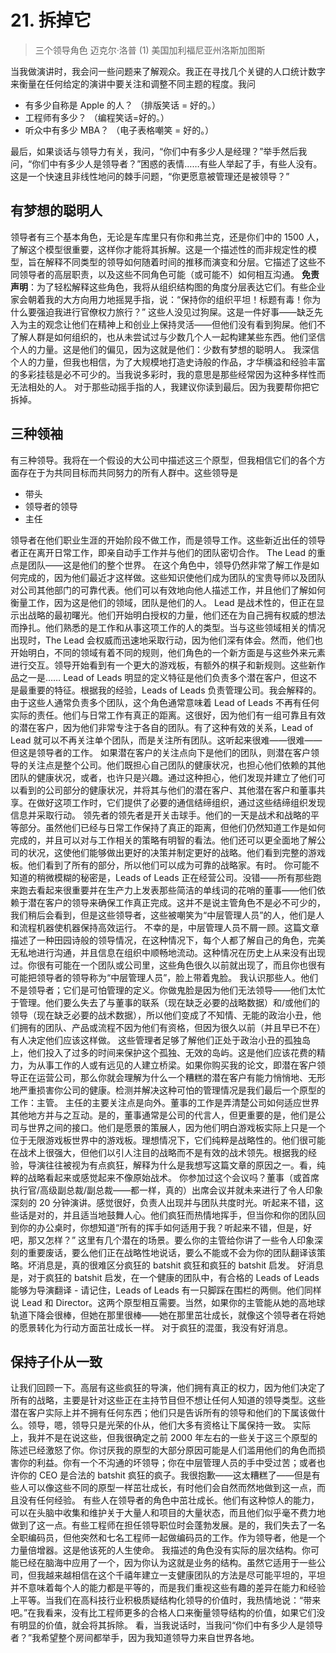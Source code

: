 # 21. 拆掉它
> 三个领导角色
> 迈克尔·洛普
> (1)
> 美国加利福尼亚州洛斯加图斯

当我做演讲时，我会问一些问题来了解观众。我正在寻找几个关键的人口统计数字来衡量在任何给定的演讲中要关注和调整不同主题的程度。我问

- 有多少自称是 Apple 的人？ （排版笑话 = 好的。）
- 工程师有多少？ （编程笑话=好的。）
- 听众中有多少 MBA？ （电子表格嘲笑 = 好的。）

最后，如果谈话与领导力有关，我问，“你们中有多少人是经理？”举手然后我问，“你们中有多少人是领导者？”困惑的表情……有些人举起了手，有些人没有。这是一个快速且非线性地问的棘手问题，“你更愿意被管理还是被领导？”

## 有梦想的聪明人

领导者有三个基本角色，无论是车库里只有你和弗兰克，还是你们中的 1500 人，了解这个模型很重要，这样你才能将其拆解。这是一个描述性的而非规定性的模型，旨在解释不同类型的领导如何随着时间的推移而演变和分层。它描述了这些不同领导者的高层职责，以及这些不同角色可能（或可能不）如何相互沟通。
**免责声明**：为了轻松解释这些角色，我将从组织结构图的角度分层表达它们。有些企业家会朝着我的大方向用力地摇晃手指，说：“保持你的组织平坦！标题有毒！你为什么要强迫我进行官僚权力旅行？”
这些人没见过狗屎。这是一件好事——缺乏先入为主的观念让他们在精神上和创业上保持灵活——但他们没有看到狗屎。他们不了解人群是如何组织的，也从未尝试过与少数几个人一起构建某些东西。他们坚信个人的力量。这是他们的偏见，因为这就是他们：少数有梦想的聪明人。
我深信个人的力量，但我也相信，为了大规模地打造史诗般的作品，才华横溢和经验丰富的多彩挂毯是必不可少的。当我说多彩时，我的意思是那些经常因为这种多样性而无法相处的人。
对于那些动摇手指的人，我建议你读到最后。因为我要帮你把它拆掉。

## 三种领袖

有三种领导。我将在一个假设的大公司中描述这三个原型，但我相信它们的各个方面存在于为共同目标而共同努力的所有人群中。这些领导是

- 带头
- 领导者的领导
- 主任

领导者在他们职业生涯的开始阶段不做工作，而是领导工作。这些新近出任的领导者正在离开日常工作，即亲自动手工作并与他们的团队密切合作。 The Lead 的重点是团队——这是他们的整个世界。
在这个角色中，领导仍然非常了解工作是如何完成的，因为他们最近才这样做。这些知识使他们成为团队的宝贵导师以及团队对公司其他部门的可靠代表。他们可以有效地向他人描述工作，并且他们了解如何衡量工作，因为这是他们的领域，团队是他们的人。
Lead 是战术性的，但正在显示出战略的最初曙光。他们开始明白授权的力量，他们还在为自己拥有权威的想法而挣扎。他们熟悉的是工作和从事这项工作的人的类型。当与这些领域相关的情况出现时，The Lead 会权威而迅速地采取行动，因为他们深有体会。然而，他们也开始明白，不同的领域有着不同的规则，他们角色的一个新方面是与这些外来元素进行交互。领导开始看到有一个更大的游戏板，有额外的棋子和新规则。这些新作品之一是……
Lead of Leads 明显的定义特征是他们负责多个潜在客户，但这不是最重要的特征。根据我的经验，Leads of Leads 负责管理公司。我会解释的。
由于这些人通常负责多个团队，这个角色通常意味着 Lead of Leads 不再有任何实际的责任。他们与日常工作有真正的距离。这很好，因为他们有一组可靠且有效的潜在客户，因为他们非常专注于各自的团队。有了这种有效的关系，Lead of Lead 就可以不再关注单个团队，而是关注所有团队。这听起来很难——很难——但这是领导者的工作。
如果潜在客户的关注点向下是他们的团队，则潜在客户领导的关注点是整个公司。他们既担心自己团队的健康状况，也担心他们依赖的其他团队的健康状况，或者，也许只是兴趣。通过这种担心，他们发现并建立了他们可以看到的公司部分的健康状况，并将其与他们的潜在客户、其他潜在客户和董事共享。在做好这项工作时，它们提供了必要的通信结缔组织，通过这些结缔组织发现信息并采取行动。
领先者的领先者是开关击球手。他们的一天是战术和战略的平等部分。虽然他们已经与日常工作保持了真正的距离，但他们仍然知道工作是如何完成的，并且可以对与工作相关的策略有明智的看法。他们还可以更全面地了解公司的状况，这使他们能够做出更好的决策并制定更好的战略。他们看到完整的游戏板。他们看到了所有的部分，所以他们可以成为可靠的战略家。有时。
你可能不知道的稍微模糊的秘密是，Leads of Leads 正在经营公司。没错——所有那些跑来跑去看起来很重要并在生产力上发表那些简洁的单线词的花哨的董事——他们依赖于潜在客户的领导来确保工作真正完成。这并不是说主管角色不是必不可少的，我们稍后会看到，但是这些领导者，这些被嘲笑为“中层管理人员”的人，他们是人和流程机器使机器保持高效运行。
不幸的是，中层管理人员不屑一顾。这篇文章描述了一种田园诗般的领导情况，在这种情况下，每个人都了解自己的角色，完美无私地进行沟通，并且信息在组织中顺畅地流动。这种情况在历史上从来没有出现过。你很有可能在一个团队或公司里，这些角色很久以前就出现了，而且你也很有可能把领导者的领导称为“中层管理人员”，脸上带着鬼脸。
我认识那些人。他们不是领导者；它们是可怕管理的定义。你做鬼脸是因为他们无法领导——他们太忙于管理。他们要么失去了与董事的联系（现在缺乏必要的战略数据）和/或他们的领导（现在缺乏必要的战术数据），所以他们变成了不知情、无能的政治小丑，他们拥有的团队、产品或流程不因为他们有资格，但因为很久以前（并且早已不在）有人决定他们应该这样做。
这些管理者足够了解他们正处于政治小丑的孤独岛上，他们投入了过多的时间来保护这个孤独、无效的岛屿。这是他们应该花费的精力，为从事工作的人或有远见的人建立桥梁。如果你购买我的论文，即潜在客户领导正在运营公司，那么你就会理解为什么一个糟糕的潜在客户有能力悄悄地、无形地严重损害你公司的健康。检测并解决这种可怕的管理情况是我们最后一个原型的工作：主管。
主任的主要关注点是向外。董事的工作是弄清楚公司如何适应世界其他地方并与之互动。是的，董事通常是公司的代言人，但更重要的是，他们是公司与世界之间的接口。他们是愿景的策展人，因为他们明白游戏板实际上只是一个位于无限游戏板世界中的游戏板。理想情况下，它们纯粹是战略性的。他们很可能在战术上很强大，但他们以引人注目的战略而不是有效的战术领先。根据我的经验，导演往往被视为有点疯狂，解释为什么是我想写这篇文章的原因之一。看，纯粹的战略看起来或感觉起来不像原始战术。
你参加过这个会议吗？董事（或首席执行官/高级副总裁/副总裁——都一样，真的）出席会议并就未来进行了令人印象深刻的 20 分钟演讲。感觉很好，负责人出现并与团队共度时光。听起来不错，这些话是对的，并且适当地鼓舞人心。他们疯狂而热情地挥手，但当你和你的团队回到你的办公桌时，你想知道“所有的挥手如何适用于我？听起来不错，但是，好吧，那又怎样？”
这里有几个潜在的场景。要么你的主管给你讲了一些令人印象深刻的重要废话，要么他们正在战略性地说话，要么不能或不会为你的团队翻译该策略。坏消息是，真的很难区分疯狂的 batshit 疯狂和疯狂的 batshit 启发。
好消息是，对于疯狂的 batshit 启发，在一个健康的团队中，有合格的 Leads of Leads 能够为导演翻译 - 请记住，Leads of Leads 有一只脚踩在围栏的两侧。他们同样说 Lead 和 Director。这两个原型相互需要。当然，如果你的主管能从她的高地球轨道下降会很棒，但她在那里很棒——她在那里茁壮成长，就像这个领导者在将她的愿景转化为行动方面茁壮成长一样。
对于疯狂的混蛋，我没有好消息。

## 保持子仆从一致
让我们回顾一下。高层有这些疯狂的导演，他们拥有真正的权力，因为他们决定了所有的战略，主要是针对这些正在主持节目但不想让任何人知道的领导类型。这些潜在客户实际上并不拥有任何东西；他们只是告诉所有的领导和他们的下属该做什么。领导，嗯，领导只是光荣的仆从，他们大多有资格让下属保持一致。
实际上，我并不是在说这些，但我很确定之前 2000 年左右的一些关于这三个原型的陈述已经激怒了你。你讨厌我的原型的大部分原因可能是人们滥用他们的角色而损害你的利益。你有一个不沟通的坏领导；你在中层管理人员的手中受过苦；或者也许你的 CEO 是合法的 batshit 疯狂的疯子。我很抱歉——这太糟糕了——但是有些人可以像这些不同的原型一样茁壮成长，有时他们会自然而然地做到这一点，而且没有任何经验。
有些人在领导者的角色中茁壮成长。他们有这种惊人的能力，可以在头脑中收集和维护关于大量人和项目的大量状态，而且他们似乎毫不费力地做到了这一点。有些工程师在担任领导职位时会蓬勃发展。是的，我们失去了一名全职编码员，但他突然和七名工程师一起做编码员的工作。作为领导者，他是一个力量倍增器。这是他该死的人生使命。
我描述的角色没有实际的层次结构。你可能已经在脑海中应用了一个，因为你认为这就是业务的结构。虽然它适用于一些公司，但我越来越相信在这个千禧年建立一支健康团队的方法是尽可能平坦的，平坦并不意味着每个人的能力都是平等的，而是我们重视这些有趣的差异在能力和经验上平等。当我们在高科技行业积极质疑结构化领导的价值时，我热情地说：“带来吧。”在我看来，没有比工程师更多的合格人口来衡量领导结构的价值，如果它们没有明显的价值，就会将其拆除。
看，当我说话时，当我问“你们中有多少人是领导者？”我希望整个房间都举手，因为我知道领导力来自世界各地。
